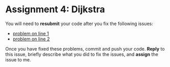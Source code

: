 # Assignment 4: Dijkstra

You will need to **resubmit** your code after you fix the following issues:

* [problem on line 1](../-/blob/a4/src/main/scala/graph.scala#L1)
* [problem on line 2](../-/blob/a4/src/main/scala/graph.scala#L2)


Once you have fixed these problems, commit and push your code. **Reply** to this issue, briefly describe what you did to fix the issues, and **assign** the issue to me.
